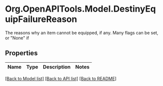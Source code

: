 # Org.OpenAPITools.Model.DestinyEquipFailureReason
The reasons why an item cannot be equipped, if any. Many flags can be set, or \"None\" if

## Properties

Name | Type | Description | Notes
------------ | ------------- | ------------- | -------------

[[Back to Model list]](../README.md#documentation-for-models) [[Back to API list]](../README.md#documentation-for-api-endpoints) [[Back to README]](../README.md)

